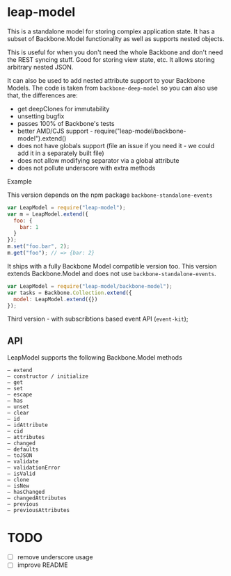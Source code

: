 # leap-model

This is a standalone model for storing complex application state.
It has a subset of Backbone.Model functionality as well as supports nested objects.

This is useful for when you don't need the whole Backbone and don't need the REST syncing stuff.
Good for storing view state, etc. It allows storing arbitrary nested JSON.

It can also be used to add nested attribute support to your Backbone Models.
The code is taken from `backbone-deep-model` so you can also use that, the differences are:

* get deepClones for immutability
* unsetting bugfix
* passes 100% of Backbone's tests
* better AMD/CJS support - require("leap-model/backbone-model").extend()
* does not have globals support (file an issue if you need it - we could add it in a separately built file)
* does not allow modifying separator via a global attribute
* does not pollute underscore with extra methods

Example

This version depends on the npm package `backbone-standalone-events`

```js
var LeapModel = require("leap-model");
var m = LeapModel.extend({
  foo: {
    bar: 1
  }
});
m.set("foo.bar", 2);
m.get("foo"); // => {bar: 2}
```


It ships with a fully Backbone Model compatible version too.
This version extends Backbone.Model and does not use `backbone-standalone-events`.

```js
var LeapModel = require("leap-model/backbone-model");
var tasks = Backbone.Collection.extend({
  model: LeapModel.extend({})
});
```

Third version - with subscribtions based event API (`event-kit`);

## API

LeapModel supports the following Backbone.Model methods

```
– extend
– constructor / initialize
– get
– set
– escape
– has
– unset
– clear
– id
– idAttribute
– cid
– attributes
– changed
– defaults
– toJSON
– validate
– validationError
– isValid
– clone
– isNew
– hasChanged
– changedAttributes
– previous
– previousAttributes
```

# TODO

- [ ] remove underscore usage
- [ ] improve README